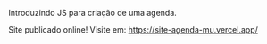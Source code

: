 Introduzindo JS para criação de uma agenda.

Site publicado online! Visite em: https://site-agenda-mu.vercel.app/
